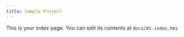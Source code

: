 ```yaml
---
title: Sample Project
---
```


This is your index page. You can edit its contents at `docs/01-index.hbs`
